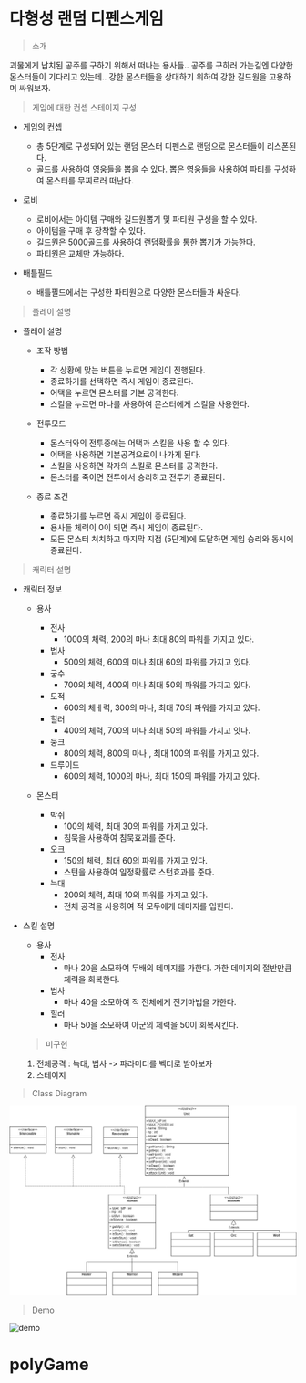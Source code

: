 # 다형성 랜덤 디펜스게임
> 소개
> 
  괴물에게 납치된 공주를 구하기 위해서 떠나는 용사들.. 공주를 구하러 가는길엔 다양한 몬스터들이 기다리고 있는데.. 강한 몬스터들을 상대하기 위하여 강한 길드원을 고용하며 싸워보자.


> 게임에 대한 컨셉 스테이지 구성
* 게임의 컨셉
  * 총 5단계로 구성되어 있는 랜덤 몬스터 디펜스로 랜덤으로 몬스터들이 리스폰된다.
  * 골드를 사용하여 영웅들을 뽑을 수 있다. 뽑은 영웅들을 사용하여 파티를 구성하여 몬스터를 무찌르러 떠난다.

* 로비
  * 로비에서는 아이템 구매와 길드원뽑기 및 파티원 구성을 할 수 있다.
  * 아이템을 구매 후 장착할 수 있다.
  * 길드원은 5000골드를 사용하여 랜덤확률을 통한 뽑기가 가능한다.
  * 파티원은 교체만 가능하다.

* 배틀필드
  * 배틀필드에서는 구성한 파티원으로 다양한 몬스터들과 싸운다.
 

> 플레이 설명

* 플레이 설명
  * 조작 방법
    * 각 상황에 맞는 버튼을 누르면 게임이 진행된다.
    * 종료하기를 선택하면 즉시 게임이 종료된다.
    * 어택을 누르면 몬스터를 기본 공격한다.
    * 스킬을 누르면 마나를 사용하여 몬스터에게 스킬을 사용한다.

  * 전투모드
    * 몬스터와의 전투중에는 어택과 스킬을 사용 할 수 있다.
    * 어택을 사용하면 기본공격으로이 나가게 된다.
    * 스킬을 사용하면 각자의 스킬로 몬스터를 공격한다.
    * 몬스터를 죽이면 전투에서 승리하고 전투가 종료된다.

  * 종료 조건
    * 종료하기를 누르면 즉시 게임이 종료된다.
    * 용사들 체력이 0이 되면 즉시 게임이 종료된다.
    * 모든 몬스터 처치하고 마지막 지점 (5단계)에 도달하면 게임 승리와 동시에 종료된다.

> 캐릭터 설명
* 캐릭터 정보
  * 용사
      * 전사
          * 1000의 체력, 200의 마나 최대 80의 파워를 가지고 있다.
      * 법사
          * 500의 체력, 600의 마나 최대 60의 파워를 가지고 있다.
      * 궁수
          * 700의 체력,  400의 마나 최대 50의 파워를 가지고 있다.
      * 도적
          * 600의 체ㅔ력, 300의 마나, 최대 70의 파워를 가지고 있다.
      * 힐러
          * 400의 체력, 700의 마나 최대 50의 파워를 가지고 잇다.
      * 뭉크
          * 800의 체력, 800의 마나 , 최대 100의 파워를 가지고 있다. 
      * 드루이드
          * 600의 체력, 1000의 마나, 최대 150의 파워를 가지고 있다. 






  * 몬스터
      * 박쥐
        * 100의 체력, 최대 30의 파워를 가지고 있다.
        * 침묵을 사용하여 침묵효과를 준다.
      * 오크
        * 150의 체력, 최대 60의 파워를 가지고 있다.
        * 스턴을 사용하여 일정확률로 스턴효과를 준다.
      * 늑대
        * 200의 체력, 최대 10의 파워를 가지고 있다.
        * 전체 공격을 사용하여 적 모두에게 데미지를 입힌다.

* 스킬 설명
    * 용사
      * 전사
          * 마나 20을 소모하여 두배의 데미지를 가한다. 가한 데미지의 절반만큼 체력을 회복한다.
      * 법사
          * 마나 40을 소모하여 적 전체에게 전기마법을 가한다.
      * 힐러
          * 마나 50을 소모하여 아군의 체력을 50이 회복시킨다.


  
  >미구현
    1) 전체공격 : 늑대, 법사 -> 파라미터를 벡터로 받아보자
    2) 스테이지
    

> Class Diagram

![diagram](polyGame/image/polyGame.jpg)

> Demo


![demo](zombie/image/zombieGameDemo.gif)
# polyGame
